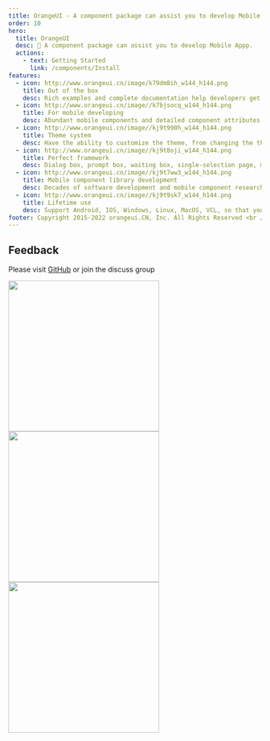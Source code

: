```yaml
---
title: OrangeUI - A component package can assist you to develop Mobile Appp.
order: 10
hero:
  title: OrangeUI
  desc: 📖 A component package can assist you to develop Mobile Appp.
  actions:
    - text: Getting Started
      link: /components/Install
features:
  - icon: http://www.orangeui.cn/image/k79dm8ih_w144_h144.png
    title: Out of the box
    desc: Rich examples and complete documentation help developers get started at zero cost, so that all attention can be focused on business function development
  - icon: http://www.orangeui.cn/image//k7bjsocq_w144_h144.png
    title: For mobile developing
    desc: Abundant mobile components and detailed component attributes help you consider the thoughtful details, making the APP interface not only easy to implement and expand, but also stable and easy to use
  - icon: http://www.orangeui.cn/image//kj9t990h_w144_h144.png
    title: Theme system
    desc: Have the ability to customize the theme, from changing the theme color of the control to customizing the complete material package, it is all up to you
  - icon: http://www.orangeui.cn/image//kj9t8oji_w144_h144.png
    title: Perfect framework
    desc: Dialog box, prompt box, waiting box, single-selection page, multi-selection page, selection of album page, selection of city page, selection of contact page... No need to start from wheels
  - icon: http://www.orangeui.cn/image//kj9t7ww3_w144_h144.png
    title: Mobile component library development
    desc: Decades of software development and mobile component research and development capabilities, providing strong technical support to escort your project
  - icon: http://www.orangeui.cn/image//kj9t9sk7_w144_h144.png
    title: Lifetime use
    desc: Support Android, IOS, Windows, Linux, MacOS, VCL, so that you are not limited to platforms, no fear of challenges, please boldly expand your territory!
footer: Copyright 2015-2022 orangeui.CN, Inc. All Rights Reserved <br />浙ICP备15042650号-1
---
```



## Feedback

Please visit [GitHub](https://github.com/DelphiTeacher/OrangeUI) or join the discuss group


<div>
  <img data-type="orangeui_qqgroup" src="http://www.orangeui.cn/image/orangeui_qqgroup_qrcode.jpg" width="300" />
  <img data-type="delphi_mp" src="http://www.orangeui.cn/image/delphi_mp_qrcode.jpg" width="300" />
  <img data-type="my_wechat" src="http://www.orangeui.cn/image/my_wechat_qrcode.jpg" width="300" />
</div>
